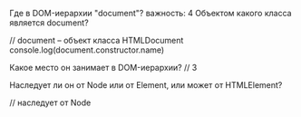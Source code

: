 Где в DOM-иерархии "document"?
важность: 4
Объектом какого класса является document?

// document – объект класса HTMLDocument
console.log(document.constructor.name)

Какое место он занимает в DOM-иерархии?
// 3

Наследует ли он от Node или от Element, или может от HTMLElement?

// наследует от Node
